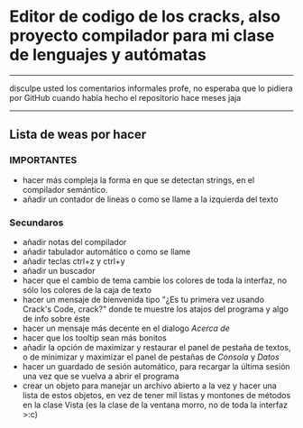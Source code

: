 # Editor de codigo de los cracks, also proyecto compilador para mi clase de lenguajes y autómatas
--------------------------------
disculpe usted los comentarios informales profe, no esperaba que lo pidiera por GitHub cuando había hecho el repositorio hace meses jaja


-----------------------------------
## Lista de weas por hacer
### IMPORTANTES
- hacer más compleja la forma en que se detectan strings, en el compilador semántico.
- añadir un contador de lineas o como se llame a la izquierda del texto
### Secundaros
- añadir notas del compilador
- añadir tabulador automático o como se llame
- añadir teclas ctrl+z y ctrl+y
- añadir un buscador
- hacer que el cambio de tema cambie los colores de toda la interfaz, no sólo los colores de la caja de texto
- hacer un mensaje de bienvenida tipo "¿Es tu primera vez usando Crack's Code, crack?" donde te muestre los atajos del programa y algo de info sobre éste
- hacer un mensaje más decente en el dialogo <i>Acerca de</i>
- hacer que los tooltip	sean más bonitos
- añadir la opción de maximizar y restaurar el panel de pestaña de textos, o de minimizar y maximizar el panel de pestañas de <i>Consola</i> y <i>Datos</i>
- hacer un guardado de sesión automático, para recargar la última sesión una vez que se vuelva a abrir el programa
- crear un objeto para manejar un archivo abierto a la vez y hacer una lista de estos objetos, en vez de tener mil listas y montones de métodos en la clase Vista (es la clase de la ventana morro, no de toda la interfaz >:c)